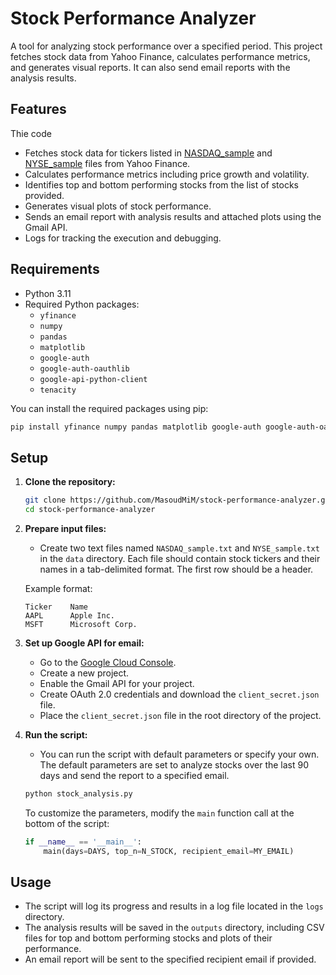 # Stock Performance Analyzer

A tool for analyzing stock performance over a specified period. This project fetches stock data from Yahoo Finance, calculates performance metrics, and generates visual reports. It can also send email reports with the analysis results.

## Features
Thie code

- Fetches stock data for tickers listed in [NASDAQ_sample](./data/NASDAQ_sample.txt) and [NYSE_sample](./data/NYSE_sample.txt) files from Yahoo Finance.
- Calculates performance metrics including price growth and volatility.
- Identifies top and bottom performing stocks from the list of stocks provided.
- Generates visual plots of stock performance.
- Sends an email report with analysis results and attached plots using the Gmail API.
- Logs for tracking the execution and debugging.

## Requirements

- Python 3.11
- Required Python packages:
  - `yfinance`
  - `numpy`
  - `pandas`
  - `matplotlib`
  - `google-auth`
  - `google-auth-oauthlib`
  - `google-api-python-client`
  - `tenacity`

You can install the required packages using pip:

```bash
pip install yfinance numpy pandas matplotlib google-auth google-auth-oauthlib google-api-python-client tenacity
```

## Setup

1. **Clone the repository:**

   ```bash
   git clone https://github.com/MasoudMiM/stock-performance-analyzer.git
   cd stock-performance-analyzer
   ```

2. **Prepare input files:**
   - Create two text files named `NASDAQ_sample.txt` and `NYSE_sample.txt` in the `data` directory. Each file should contain stock tickers and their names in a tab-delimited format. The first row should be a header.

   Example format:
   ```
   Ticker    Name
   AAPL      Apple Inc.
   MSFT      Microsoft Corp.
   ```

3. **Set up Google API for email:**
   - Go to the [Google Cloud Console](https://console.cloud.google.com/).
   - Create a new project.
   - Enable the Gmail API for your project.
   - Create OAuth 2.0 credentials and download the `client_secret.json` file.
   - Place the `client_secret.json` file in the root directory of the project.

4. **Run the script:**
   - You can run the script with default parameters or specify your own. The default parameters are set to analyze stocks over the last 90 days and send the report to a specified email.

   ```bash
   python stock_analysis.py
   ```

   To customize the parameters, modify the `main` function call at the bottom of the script:

   ```python
   if __name__ == '__main__':
       main(days=DAYS, top_n=N_STOCK, recipient_email=MY_EMAIL)
   ```

## Usage

- The script will log its progress and results in a log file located in the `logs` directory.
- The analysis results will be saved in the `outputs` directory, including CSV files for top and bottom performing stocks and plots of their performance.
- An email report will be sent to the specified recipient email if provided.
